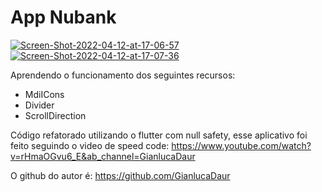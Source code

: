 # App Nubank

<a href="https://ibb.co/br4KpkN"><img src="https://i.ibb.co/Q6WKs4Y/Screen-Shot-2022-04-12-at-17-06-57.png" alt="Screen-Shot-2022-04-12-at-17-06-57" border="0"></a>
<a href="https://ibb.co/312M0Kf"><img src="https://i.ibb.co/R2fBC8h/Screen-Shot-2022-04-12-at-17-07-36.png" alt="Screen-Shot-2022-04-12-at-17-07-36" border="0"></a>

Aprendendo o funcionamento dos seguintes recursos:
 - MdiICons
 - Divider
 - ScrollDirection

Código refatorado utilizando o flutter com null safety, esse aplicativo foi feito seguindo o video de speed code: https://www.youtube.com/watch?v=rHmaOGvu6_E&ab_channel=GianlucaDaur <br>

O github do autor é: https://github.com/GianlucaDaur
